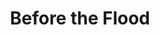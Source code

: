 ---
title: Before the Flood
url: 'https://www.imdb.com/title/tt5929776/'
categories:
  - 49f0ae64-b03a-4d50-bbdc-edd765ef4500
description: >-
  A look at how climate change affects our environment and what society can do
  to prevent the demise of endangered species, ecosystems and native communities
  across the planet.
image: null
blueprint: action

---